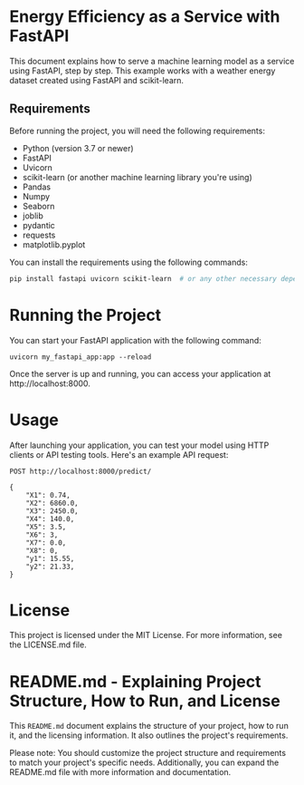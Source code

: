 # Energy Efficiency as a Service with FastAPI

This document explains how to serve a machine learning model as a service using FastAPI, step by step. This example works with a weather energy dataset created using FastAPI and scikit-learn.

## Requirements

Before running the project, you will need the following requirements:

- Python (version 3.7 or newer)
- FastAPI
- Uvicorn
- scikit-learn (or another machine learning library you're using)
- Pandas
- Numpy
- Seaborn
- joblib
- pydantic
- requests
- matplotlib.pyplot


You can install the requirements using the following commands:

```bash
pip install fastapi uvicorn scikit-learn  # or any other necessary dependencies
```

# Running the Project
You can start your FastAPI application with the following command:

```
uvicorn my_fastapi_app:app --reload
```
Once the server is up and running, you can access your application at http://localhost:8000.

# Usage
After launching your application, you can test your model using HTTP clients or API testing tools. Here's an example API request:

```
POST http://localhost:8000/predict/

{
    "X1": 0.74,
    "X2": 6860.0,
    "X3": 2450.0,
    "X4": 140.0,
    "X5": 3.5,
    "X6": 3,
    "X7": 0.0,
    "X8": 0,
    "y1": 15.55,
    "y2": 21.33,
}
```

# License
This project is licensed under the MIT License. For more information, see the LICENSE.md file.

# README.md - Explaining Project Structure, How to Run, and License

This `README.md` document explains the structure of your project, how to run it, and the licensing information. It also outlines the project's requirements.

Please note: You should customize the project structure and requirements to match your project's specific needs. Additionally, you can expand the README.md file with more information and documentation.
